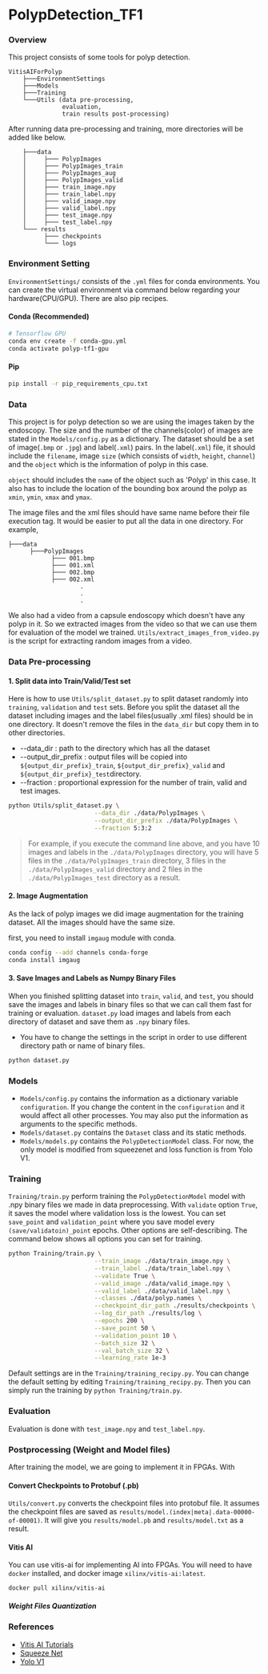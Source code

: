 # PolypDetection_TF1
### Overview
This project consists of some tools for polyp detection.

```
VitisAIForPolyp
    ├───EnvironmentSettings
    ├───Models
    ├───Training
    └───Utils (data pre-processing,
               evaluation,
               train results post-processing)
```
After running data pre-processing and training, more directories will be added like below.
```
    ├───data
    │     ├─── PolypImages
    │     ├─── PolypImages_train
    │     ├─── PolypImages_aug
    │     ├─── PolypImages_valid
    │     ├─── train_image.npy
    │     ├─── train_label.npy
    │     ├─── valid_image.npy
    │     ├─── valid_label.npy
    │     ├─── test_image.npy
    │     ├─── test_label.npy
    └─── results
          ├─── checkpoints
          └─── logs
```
### Environment Setting
`EnvironmentSettings/` consists of the `.yml` files for conda environments.
You can create the virtual environment via command below regarding your hardware(CPU/GPU).
There are also pip recipes.
#### Conda (Recommended)

```bash
# Tensorflow GPU
conda env create -f conda-gpu.yml
conda activate polyp-tf1-gpu
```

<!-- 
```
# Tensorflow GPU
conda env create -f conda-gpu.yml
conda activate yolov3-tf2-gpu
```
-->

#### Pip

```bash
pip install -r pip_requirements_cpu.txt
```

### Data
This project is for polyp detection so we are using the images taken by the endoscopy.
The size and the number of the channels(color) of images are stated in the `Models/config.py` as a dictionary.
The dataset should be a set of image(`.bmp` or `.jpg`) and label(`.xml`) pairs.
In the label(`.xml`) file, it should include the `filename`, image `size` (which consists of `width`, `height`, `channel`)
and the `object` which is the information of polyp in this case.

`object` should includes the `name` of the object such as 'Polyp' in this case.
It also has to include the location of the bounding box around the polyp as `xmin`, `ymin`, `xmax` and `ymax`.

The image files and the xml files should have same name before their file execution tag.
It would be easier to put all the data in one directory. For example,
```
├───data
      ├───PolypImages
            ├─── 001.bmp
            ├─── 001.xml
            ├─── 002.bmp
            ├─── 002.xml
                    .
                    .
                    .
```

We also had a video from a capsule endoscopy which doesn't have any polyp in it.
So we extracted images from the video so that we can use them for evaluation of the model we trained.
`Utils/extract_images_from_video.py` is the script for extracting random images from a video. 

### Data Pre-processing
#### 1. Split data into Train/Valid/Test set
Here is how to use `Utils/split_dataset.py` to split dataset randomly into `training`, `validation` and `test` sets.
Before you split the dataset all the dataset including images and the label files(usually .xml files) should be in one directory.
It doesn't remove the files in the `data_dir` but copy them in to other directories. 

- --data_dir : path to the directory which has all the dataset
- --output_dir_prefix : output files will be copied into `${output_dir_prefix}_train`, `${output_dir_prefix}_valid` and `${output_dir_prefix}_test`directory.                    
- --fraction : proportional expression for the number of train, valid and test images.
```bash
python Utils/split_dataset.py \
                        --data_dir ./data/PolypImages \
                        --output_dir_prefix ./data/PolypImages \
                        --fraction 5:3:2
```
> For example, if you execute the command line above, 
> and you have 10 images and labels in the `./data/PolypImages` directory,
> you will have 5 files in the `./data/PolypImages_train` directory,
> 3 files in the `./data/PolypImages_valid` directory and
> 2 files in the `./data/PolypImages_test` directory as a result.

#### 2. Image Augmentation
As the lack of polyp images we did image augmentation for the training dataset.
All the images should have the same size.

first, you need to install `imgaug` module with conda.

```bash
conda config --add channels conda-forge
conda install imgaug
```

#### 3. Save Images and Labels as Numpy Binary Files
When you finished splitting dataset into `train`, `valid`, and `test`, 
you should save the images and labels in binary files 
so that we can call them fast for training or evaluation.
`dataset.py` load images and labels from each directory of dataset and save them as `.npy` binary files.
* You have to change the settings in the script in order to use different directory path or name of binary files.
```bash
python dataset.py
```  

### Models
<!-- description for the models needed-->
- `Models/config.py` contains the information as a dictionary variable `configuration`.
  If you change the content in the `configuration` and it would affect all other processes.
  You may also put the information as arguments to the specific methods.
- `Models/dataset.py` contains the `Dataset` class and its static methods.
- `Models/models.py` contains the `PolypDetectionModel` class.
  For now, the only model is modified from squeezenet and loss function is from Yolo V1.

### Training

`Training/train.py` perform training the `PolypDetectionModel` model with .npy binary files we made in data preprocessing.
With `validate` option `True`, it saves the model where validation loss is the lowest.
You can set `save_point` and `validation_point` where you save model every `(save/validatoin)_point` epochs.
Other options are self-describing.
The command below shows all options you can set for training.
```bash
python Training/train.py \
                        --train_image ./data/train_image.npy \
                        --train_label ./data/train_label.npy \
                        --validate True \
                        --valid_image ./data/valid_image.npy \
                        --valid_label ./data/valid_label.npy \
                        --classes ./data/polyp.names \
                        --checkpoint_dir_path ./results/checkpoints \
                        --log_dir_path ./results/log \
                        --epochs 200 \
                        --save_point 50 \
                        --validation_point 10 \
                        --batch_size 32 \
                        --val_batch_size 32 \
                        --learning_rate 1e-3
```

Default settings are in the `Training/training_recipy.py`.
You can change the default setting by editing `Training/training_recipy.py`.
Then you can simply run the training by `python Training/train.py`.

### Evaluation
Evaluation is done with `test_image.npy` and `test_label.npy`.

### Postprocessing (Weight and Model files)
After training the model, we are going to implement it in FPGAs.
With 
#### Convert Checkpoints to Protobuf (.pb)
`Utils/convert.py` converts the checkpoint files into protobuf file.
It assumes the checkpoint files are saved as `results/model.(index|meta|.data-00000-of-00001)`.
It will give you `results/model.pb` and `results/model.txt` as a result.
#### Vitis AI
You can use vitis-ai for implementing AI into FPGAs.
You will need to have `docker` installed, and docker image `xilinx/vitis-ai:latest`.
```
docker pull xilinx/vitis-ai
```
##### Weight Files Quantization


### References
- [Vitis AI Tutorials](https://github.com/Xilinx/Vitis-AI)
- [Squeeze Net](https://github.com/vonclites/squeezenet)
- [Yolo V1](https://arxiv.org/abs/1506.02640)
